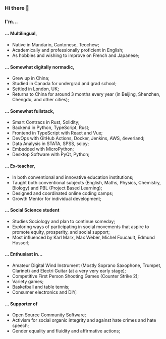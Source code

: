 ### Hi there 👋
### I'm... 

#### ... Multilingual,
- Native in Mandarin, Cantonese, Teochew;
- Academically and professionally proficient in English;
- As hobbies and wishing to improve on French and Japanese;

#### ... Somewhat digitally normadic,
- Grew up in China;
- Studied in Canada for undergrad and grad school;
- Settled in London, UK;
- Returns to China for around 3 months every year (in Beijing, Shenzhen, Chengdu, and other cities);

#### ... Somewhat fullstack,
- Smart Contracs in Rust, Solidity;
- Backend in Python, TypeScript, Rust;
- Frontend in TypeScript with React and Vue;
- DevOps with GitHub Actions, Docker, Jenkins, AWS, 4everland;
- Data Analysis in STATA, SPSS, scipy;
- Embedded with MicroPython;
- Desktop Software with PyQt, Python;

#### ... Ex-teacher,
- In both conventional and innovative education institutions;
- Taught both conventional subjects (English, Maths, Physics, Chemistry, Biology) and PBL (Project Based Learning);
- Designed and coordinated online coding camps;
- Growth Mentor for individual development;

#### ... Social Science student
- Studies Sociology and plan to continue someday;
- Exploring ways of participating in social movements that aspire to promote equity, prosperity, and social support;
- Most influenced by Karl Marx, Max Weber, Michel Foucault, Edmund Husserl;

#### ... Enthusiast in...
- Amateur Digital Wind Instrument (Mostly Soprano Saxophone, Trumpet, Clarinet) and Electri Guitar (at a very very early stage);
- Competitive First Person Shooting Games (Counter Strike 2);
- Variety games;
- Basketball and table tennis;
- Consumer electronics and DIY;

#### ... Supporter of
- Open Source Community Software;
- Activism for social organic integrity and against hate crimes and hate speech;
- Gender equality and fluidity and affirmative actions;
